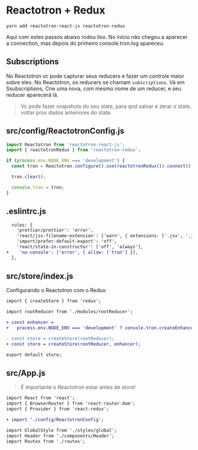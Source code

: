 # Reactotron + Redux

`yarn add reactotron-react-js reactotron-redux`

Aqui com estes passos abaixo rodou liso. No início não chegou a aparecer a
connection, mas depois do primeiro console.tron.log apareceu.

## Subscriptions

No Reactotron vc pode capturar seus reducers e fazer um controle maior sobre
eles. No Reactotron, os reducers se chamam `subscriptions`. Vá em
Ssubscriptions, Crie uma nova, com mesmo nome de um reducer, e seu reducer
aparecerá lá.

> Vc pode fazer snapshots do seu state, para qnd salvar e zerar o state, voltar
> pros dados anteriores do state.

## src/config/ReactotronConfig.js

```javascript
import Reactotron from 'reactotron-react-js';
import { reactotronRedux } from 'reactotron-redux';

if (process.env.NODE_ENV === 'development') {
  const tron = Reactotron.configure().use(reactotronRedux()).connect();

  tron.clear();

  console.tron = tron;
}
```

## .eslintrc.js

```diff
  rules: {
    'prettier/prettier': 'error',
    'react/jsx-filename-extension': ['warn', { extensions: ['.jsx', '.js'] }],
    'import/prefer-default-export': 'off',
    'react/state-in-constructor': ['off', 'always'],
+    'no-console': ['error', { allow: ['tron'] }],
  },
```

## src/store/index.js

Configurando o Reactotron com o Redux:

```diff
import { createStore } from 'redux';

import rootReducer from './modules/rootReducer';

+ const enhancer =
+   process.env.NODE_ENV === 'development' ? console.tron.createEnhancer() : null;

- const store = createStore(rootReducer);
+ const store = createStore(rootReducer, enhancer);

export default store;
```

## src/App.js

> É importante o Reactotron estar antes de store!

```diff
import React from 'react';
import { BrowserRouter } from 'react-router-dom';
import { Provider } from 'react-redux';

+ import './config/ReactotronConfig';

import GlobalStyle from './styles/global';
import Header from './components/Header';
import Routes from './routes';
```
